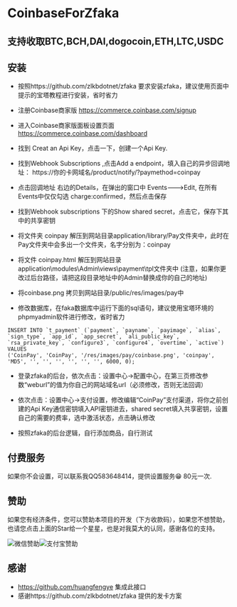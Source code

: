 # CoinbaseForZfaka
 ## 支持收取BTC,BCH,DAI,dogocoin,ETH,LTC,USDC

 ## 安装
 + 按照https://github.com/zlkbdotnet/zfaka  要求安装zfaka，建议使用页面中提示的宝塔教程进行安装，省时省力

 + 注册Coinbase商家版 https://commerce.coinbase.com/signup
 + 进入Coinbase商家版面板设置页面 https://commerce.coinbase.com/dashboard
 + 找到 Creat an Api Key，点击一下，创建一个Api Key.  
 + 找到Webhook Subscriptions ,点击Add a endpoint，填入自己的异步回调地址：  https://你的卡网域名/product/notify/?paymethod=coinpay
 + 点击回调地址 右边的Details，在弹出的窗口中 Events--->Edit, 在所有Events中仅仅勾选 charge:confirmed，然后点击保存
 + 找到Webhook subscriptions 下的Show shared secret，点击它，保存下其中的共享密钥
 

 + 将文件夹 coinpay  解压到网站目录application/library/Pay文件夹中，此时在Pay文件夹中会多出一个文件夹，名字分别为：coinpay

 + 将文件  coinpay.html 解压到网站目录application\modules\Admin\views\payment\tpl文件夹中   (注意，如果你更改过后台路径，请把这段目录地址中的Admin替换成你的自己的地址)  
 
 + 将coinbase.png 拷贝到网站目录/public/res/images/pay中

 + 修改数据库，在faka数据库中运行下面的sql语句，建议使用宝塔环境的phpmyadmin软件进行修改，省时省力
```
INSERT INTO `t_payment` (`payment`, `payname`, `payimage`, `alias`, `sign_type`, `app_id`, `app_secret`, `ali_public_key`, `rsa_private_key`, `configure3`, `configure4`, `overtime`, `active`) VALUES
('CoinPay', 'CoinPay', '/res/images/pay/coinbase.png', 'coinpay', 'MD5', '', '', '', '', '', '', 6000, 0);
```
 + 登录zfaka的后台，依次点击：设置中心->配置中心，在第三页修改参数“weburl”的值为你自己的网站域名url（必须修改，否则无法回调）

 + 依次点击：设置中心->支付设置，修改编辑“CoinPay”支付渠道，将你之前创建的Api Key通信密钥填入API密钥进去，shared secret填入共享密钥，设置自己的需要的费率，选中激活状态，点击确认修改

 + 按照zfaka的后台逻辑，自行添加商品，自行测试

## 付费服务
如果你不会设置，可以联系我QQ583648414，提供设置服务😁  80元一次.
## 赞助
如果您有经济条件，您可以赞助本项目的开发（下方收款码），如果您不想赞助，也请您点击上面的Star给一个星星，也是对我莫大的认同，感谢各位的支持。

![微信赞助](https://puu.sh/DF0jt/ded5938c8c.jpg)![支付宝赞助](https://puu.sh/DEYmS/32f8237fd8.jpg)

## 感谢
- https://github.com/huangfengye  集成此接口
- 感谢https://github.com/zlkbdotnet/zfaka  提供的发卡方案

